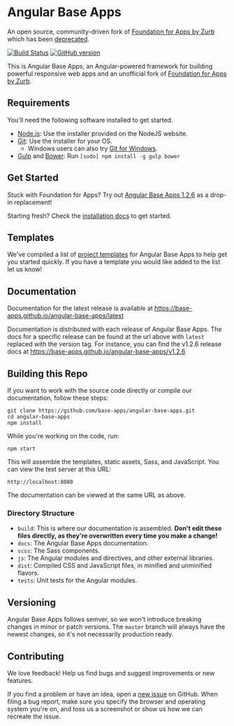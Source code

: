 # Angular Base Apps

An open source, community-driven fork of [Foundation for Apps by Zurb](https://github.com/zurb/foundation-apps) which has been [deprecated](https://github.com/zurb/foundation-apps#deprecation-notice).

[![Build Status](https://travis-ci.org/base-apps/angular-base-apps.svg)](https://travis-ci.org/base-apps/angular-base-apps)
[![GitHub version](https://badge.fury.io/gh/base-apps%2Fangular-base-apps.svg)](https://badge.fury.io/gh/base-apps%2Fangular-base-apps)

This is Angular Base Apps, an Angular-powered framework for building powerful responsive web apps and an unofficial fork of [Foundation for Apps by Zurb](https://github.com/zurb/foundation-apps).

## Requirements

You'll need the following software installed to get started.

  * [Node.js](http://nodejs.org): Use the installer provided on the NodeJS website.
  * [Git](http://git-scm.com/downloads): Use the installer for your OS.
    * Windows users can also try [Git for Windows](http://git-for-windows.github.io/).
  * [Gulp](http://gulpjs.com/) and [Bower](http://bower.io): Run `[sudo] npm install -g gulp bower`

## Get Started

Stuck with Foundation for Apps?  Try out [Angular Base Apps 1.2.6](https://base-apps.github.io/angular-base-apps/latest/#!/migration) as a drop-in replacement!

Starting fresh?  Check the [installation docs](http://base-apps.github.io/angular-base-apps/latest/#!/installation) to get started.

## Templates

We've compiled a list of [project templates](http://base-apps.github.io/angular-base-apps/latest/#!/templates) for Angular Base Apps to help get you started quickly.  If you have a template you would like added to the list let us know!

## Documentation

Documentation for the latest release is available at https://base-apps.github.io/angular-base-apps/latest

Documentation is distributed with each release of Angular Base Apps.  The docs for a specific release can be found at the url above with `latest` replaced with the version tag.  For instance, you can find the v1.2.6 release docs at https://base-apps.github.io/angular-base-apps/v1.2.6

## Building this Repo

If you want to work with the source code directly or compile our documentation, follow these steps:
```
git clone https://github.com/base-apps/angular-base-apps.git
cd angular-base-apps
npm install
```

While you're working on the code, run:
```
npm start
```

This will assemble the templates, static assets, Sass, and JavaScript. You can view the test server at this URL:
```
http://localhost:8080
```


The documentation can be viewed at the same URL as above.

### Directory Structure

* `build`: This is where our documentation is assembled. **Don't edit these files directly, as they're overwritten every time you make a change!**
* `docs`: The Angular Base Apps documentation.
* `scss`: The Sass components.
* `js`: The Angular modules and directives, and other external libraries.
* `dist`: Compiled CSS and JavaScript files, in minified and unminified flavors.
* `tests`: Unit tests for the Angular modules.

## Versioning

Angular Base Apps follows semver, so we won't introduce breaking changes in minor or patch versions. The `master` branch will always have the newest changes, so it's not necessarily production ready.

## Contributing

We love feedback! Help us find bugs and suggest improvements or new features.

If you find a problem or have an idea, open a [new issue](https://github.com/base-apps/angular-base/issues) on GitHub. When filing a bug report, make sure you specify the browser and operating system you're on, and toss us a screenshot or show us how we can recreate the issue.
